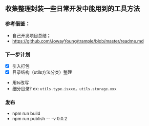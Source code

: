 ## 收集整理封装一些日常开发中能用到的工具方法


### 参考借鉴：
- 自己开发项目总结；
- https://github.com/JowayYoung/trample/blob/master/readme.md

### 下一步计划

- [x] 引入打包
- [x] 目录结构（utils方法分类）整理
- 用ts改写
- 细分目录? ex: `utils.type.isxxx`，`utils.storage.xxx`


### 发布
 - npm run build
 - npm run publish -- -v 0.0.2
